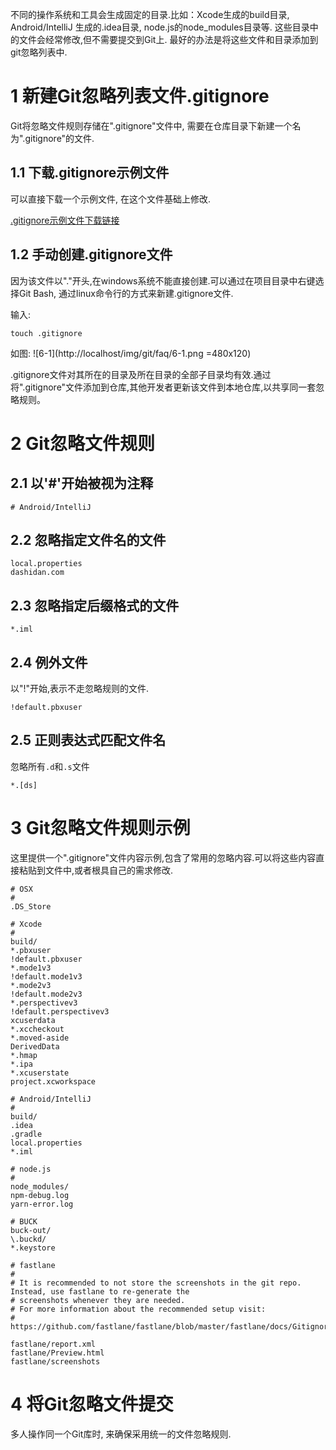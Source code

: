 <div class="jumbotron">
<p>不同的操作系统和工具会生成固定的目录.比如：Xcode生成的build目录, Android/IntelliJ 生成的.idea目录, node.js的node_modules目录等. 这些目录中的文件会经常修改,但不需要提交到Git上. 最好的办法是将这些文件和目录添加到git忽略列表中.</p>  
</div>

1 新建Git忽略列表文件.gitignore
===

Git将忽略文件规则存储在".gitignore"文件中, 需要在仓库目录下新建一个名为".gitignore"的文件.

1.1 下载.gitignore示例文件
---
可以直接下载一个示例文件, 在这个文件基础上修改.

[.gitignore示例文件下载链接](http://localhost/download/git/.gitignore)


1.2 手动创建.gitignore文件
---
因为该文件以"."开头,在windows系统不能直接创建.可以通过在项目目录中右键选择Git Bash, 通过linux命令行的方式来新建.gitignore文件.

输入:

```
touch .gitignore
```

如图:
![6-1](http://localhost/img/git/faq/6-1.png =480x120)


.gitignore文件对其所在的目录及所在目录的全部子目录均有效.通过将".gitignore"文件添加到仓库,其他开发者更新该文件到本地仓库,以共享同一套忽略规则。

2 Git忽略文件规则
===
  
2.1 以'#'开始被视为注释
---

```
# Android/IntelliJ 
```

2.2 忽略指定文件名的文件
---

```
local.properties
dashidan.com
```

2.3 忽略指定后缀格式的文件
---

```
*.iml
```

2.4 例外文件
---

以"!"开始,表示不走忽略规则的文件.
```
!default.pbxuser
```

2.5 正则表达式匹配文件名
---
忽略所有`.d`和`.s`文件

```
*.[ds]
```

3 Git忽略文件规则示例
===

这里提供一个".gitignore"文件内容示例,包含了常用的忽略内容.可以将这些内容直接粘贴到文件中,或者根具自己的需求修改.

```
# OSX
#
.DS_Store

# Xcode
#
build/
*.pbxuser
!default.pbxuser
*.mode1v3
!default.mode1v3
*.mode2v3
!default.mode2v3
*.perspectivev3
!default.perspectivev3
xcuserdata
*.xccheckout
*.moved-aside
DerivedData
*.hmap
*.ipa
*.xcuserstate
project.xcworkspace

# Android/IntelliJ
#
build/
.idea
.gradle
local.properties
*.iml

# node.js
#
node_modules/
npm-debug.log
yarn-error.log

# BUCK
buck-out/
\.buckd/
*.keystore

# fastlane
#
# It is recommended to not store the screenshots in the git repo. Instead, use fastlane to re-generate the
# screenshots whenever they are needed.
# For more information about the recommended setup visit:
# https://github.com/fastlane/fastlane/blob/master/fastlane/docs/Gitignore.md

fastlane/report.xml
fastlane/Preview.html
fastlane/screenshots
```

4 将Git忽略文件提交
===
多人操作同一个Git库时, 来确保采用统一的文件忽略规则.